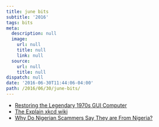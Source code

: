 ```yaml
---
title: june bits
subtitle: '2016'
tags: bits
meta:
  description: null
  image:
    url: null
    title: null
    link: null
  source:
    url: null
    title: null
dispatch: null
date: '2016-06-30T11:44:06-04:00'
path: /2016/06/30/june-bits/
---
```

* [Restoring the Legendary 1970s GUI Computer][alto]
* [The Explain xkcd wiki][xkcd-e]
* [Why Do Nigerian Scammers Say They are From Nigeria?][nigeria]

[alto]: http://www.righto.com/2016/06/y-combinators-xerox-alto-restoring.html
[xkcd-e]: http://www.explainxkcd.com/wiki/index.php/Main_Page
[nigeria]: https://www.microsoft.com/en-us/research/publication/why-do-nigerian-scammers-say-they-are-from-nigeria/

